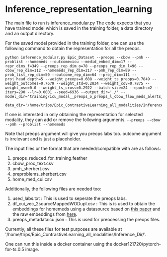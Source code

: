 # Inference_representation_learning

The main file to run is inference_modular.py
The code expects that you have trained model which is saved in the training folder, a data directory and an output directory.

For the saved model provided in the training folder, one can use the following command to obtain the representation for all the preops.

```
python inference_modular.py Epic_Dataset --preops --cbow --pmh --problist --homemeds --outcome=icu --medid_embed_dim=17 --repr_dims_f=349 --preops_rep_dim_o=78 --preops_rep_dim_l=96 --cbow_rep_dim=112 --homemeds_rep_dim=217 --pmh_rep_dim=89 --prob_list_rep_dim=50 --outcome_rep_dim=64 --proj_dim=111 --proj_head_depth=5 --weight_preops=0.608 --weight_ts_preops=0.7849 --weight_outcomes=0.7679 --weight_std=0.2834 --weight_cov=0.7875 --weight_mse=0.0 --weight_ts_cross=0.2922 --batch-size=24 --epochs=2 --iters=290 --lr=0.0001 --seed=6936 --output_dir='./' --model_dir='training/icu_modal__preops_o_preops_l_cbow_flow_meds_alerts_pmh_problist_homemeds_postopcomp_multipleCL_20240506_134734' --data_dir='/home/trips/Epic_ContrastiveLearning_all_modalities/Inference_Dir/'
```

If one is interested in only obtaining the representation for selected modality, they can add or remove the following arguments.
``` --preops --cbow --pmh --problist --homemeds ``` 

Note that preops argument will give you preops labs too. outcome argument is irrelevant and is just a placeholder.

The input files or the format that are needed/compatible with are as follows:
1) preops_reduced_for_training.feather
2) cbow_proc_text.csv
3) pmh_sherbert.csv
4) preproblems_sherbert.csv
5) home_med_cui.csv

Additionally, the following files are needed too:
1) used_labs.txt : This is used to seperate the preops labs.
2) df_cui_vec_2sourceMappedWODupl.csv : This is is used to obtain the embeddings for homemeds using a datasource based on [this paper](https://arxiv.org/pdf/1804.01486) and the raw embeddings from [here](https://figshare.com/s/00d69861786cd0156d81).
3) preops_metadataicu.json : This is used for preocessing the preops files.

Currently, all these files for test purposes are available at '/home/trips/Epic_ContrastiveLearning_all_modalities/Inference_Dir/'.

One can run this inside a docker container using the docker121720/pytorch-for-ts:0.5 image.